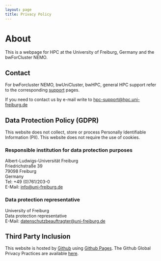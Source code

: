 ```yaml
---
layout: page
title: Privacy Policy
---
```


# About

This is a webpage for HPC at the University of Freiburg, Germany and the bwForCluster NEMO. 

## Contact

For bwForcluster NEMO, bwUniCluster, bwHPC, general HPC support refer to the corresponding [support](/support/) pages.

If you need to contact us by e-mail write to
[hpc-support@hpc.uni-freiburg.de](mailto:hpc-support@hpc.uni-freiburg.de)

## Data Protection Policy (GDPR)

This website does not collect, store or process Personally Identifiable Information (PII). This website does not require the use of cookies.

### Responsible institution for data protection purposes

Albert-Ludwigs-Universität Freiburg\
Friedrichstraße 39\
79098 Freiburg\
Germany\
Tel: +49 (0)761/203-0\
E-Mail: [info@uni-freiburg.de](mailto:info@uni-freiburg.de)

### Data protection representative

University of Freiburg\
Data protection representative\
E-Mail:  [datenschutzbeauftragter@uni-freiburg.de](mailto:datenschutzbeauftragter@uni-freiburg.de)

## Third Party Inclusion

This website is hosted by [Github](https://www.github.com/) using [Github Pages](https://help.github.com/articles/what-is-github-pages/).
The Github Global Privacy Practices are available [here](https://help.github.com/articles/global-privacy-practices/).
